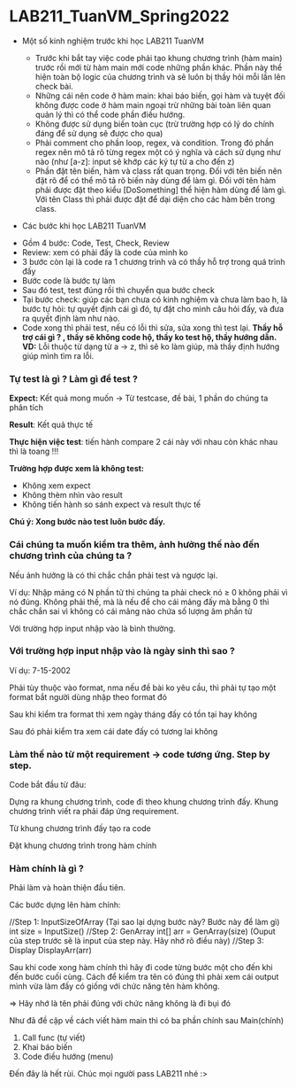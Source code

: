 # LAB211_TuanVM_Spring2022

* Một số kinh nghiệm trước khi học LAB211 TuanVM 
  - Trước khi bắt tay việc code phải tạo khung chương trình (hàm main) trước rồi mới từ hàm main mới code những phần khác. Phần này thể hiện toàn bộ logic của chương trình và sẽ luôn bị thầy hỏi mỗi lần lên check bài.
  - Những cái nên code ở hàm main: khai báo biến, gọi hàm và tuyệt đối không được code ở hàm main ngoại trừ những bài toàn liên quan quản lý thì có thể code phần điều hướng.
  - Không được sử dụng biến toàn cục (trừ trường hợp có lý do chính đáng để sử dụng sẽ được cho qua)
  - Phải comment cho phần loop, regex, và condition. Trong đó phần regex nên mô tả rõ từng regex một có ý nghĩa và cách sử dụng như nào (như [a-z]: input sẽ khớp các ký tự từ a cho đến z)
  - Phần đặt tên biến, hàm và class rất quan trọng. Đối với tên biến nên đặt rõ để có thể mô tả rõ biến này dùng để làm gì. Đối với tên hàm phải được đặt theo kiểu [DoSomething] thể hiện hàm dùng để làm gì. Với tên Class thì phải được đặt để dại diện cho các hàm bên trong class.


* Các bước khi học LAB211 TuanVM
- Gồm 4 bước: Code, Test, Check, Review
- Review: xem có phải đấy là code của mình ko
- 3 bước còn lại là code ra 1 chương trình và có thầy hỗ trợ trong quá trình đấy
- Bước code là bước tự làm
- Sau đó test, test đúng rồi thì chuyển qua bước check
- Tại bước check: giúp các bạn chưa có kinh nghiệm và chưa làm bao h, là bước tự hỏi: tự quyết định cái gì đó, tự đặt cho mình câu hỏi đấy, và đưa ra quyết định làm như nào.
- Code xong thì phải test, nếu có lỗi thì sửa, sửa xong thì test lại.
**Thầy hỗ trợ cái gì ? , thầy sẽ không code hộ, thầy ko test hộ, thầy hướng dẫn.**
**VD:** Lỗi thuộc từ dạng từ a → z, thì sẽ ko làm giúp, mà thầy định hướng giúp mình tìm ra lỗi.


### **Tự test là gì ? Làm gì để test ?**

**Expect:** Kết quả mong muốn → Từ testcase, đề bài, 1 phần do chúng ta phân tích

**Result**: Kết quả thực tế

**Thực hiện việc test**: tiến hành compare 2 cái này với nhau còn khác nhau thì là toang !!!

**Trường hợp được xem là không test:**

- Không xem expect
- Không thèm nhìn vào result
- Không tiến hành so sánh expect và result thực tế

**Chú ý: Xong bước nào test luôn bước đấy.**


### Cái chúng ta muốn kiểm tra thêm, ảnh hưởng thế nào đến chương trình của chúng ta ?

Nếu ảnh hưởng là có thì chắc chắn phải test và ngược lại.

Ví dụ: Nhập mảng có N phần tử thì chúng ta phải check nó ≥ 0 không phải vì nó đúng. Không phải thế, mà là nếu để cho cái mảng đấy mà bằng 0 thì chắc chắn sai vì không có cái mảng nào chứa  số  lượng âm phần tử

Với trường hợp input nhập vào là bình thường.

### Với trường hợp input nhập vào là ngày sinh thì sao ?

Ví dụ: 7-15-2002 

Phải tùy thuộc vào format, nma nếu đề bài ko yêu cầu, thì phải tự tạo một format bắt người dùng nhập theo format đó

Sau khi kiểm tra format thì xem ngày tháng đấy có tồn tại hay không

Sau đó phải kiểm tra xem cái date đấy có tương lai không 

### Làm thế nào từ một requirement → code tương ứng. Step by step.

Code bắt đầu từ đâu:

Dựng ra khung chương trình, code đi theo khung chương trình đấy. Khung chương trình viết ra phải đáp ứng requirement.

Từ khung chương trình đấy tạo ra code 

Đặt khung chương trình trong hàm chính

### **Hàm chính là gì ?**

Phải làm và hoàn thiện đầu tiên.

Các bước dựng lên hàm chính:

//Step 1: InputSizeOfArray (Tại sao lại dựng bước này? Bước này để làm gì)
  int size = InputSize()
//Step 2: GenArray
  int[] arr = GenArray(size) (Ouput của step trước sẽ là input của step này. Hãy nhớ rõ điều này)
//Step 3: Display
  DisplayArr(arr)
  
  Sau khi code xong hàm chính thì hãy đi code từng bước một cho đến khi đến bước cuối cùng. Cách để kiểm tra tên có đúng thì phải xem cái output mình vừa làm đấy có giống với chức năng tên hàm không.
  
  => Hãy nhớ là tên phải đúng với chức năng không là đi bụi đó
  
  Như đã đề cập về cách viết hàm main thì có ba phần chính sau
  Main(chính)

  1. Call func (tự viết)
  2. Khai báo biến
  3. Code điều hướng (menu)

Đến đây là hết rùi. Chúc mọi người pass LAB211 nhé :>
